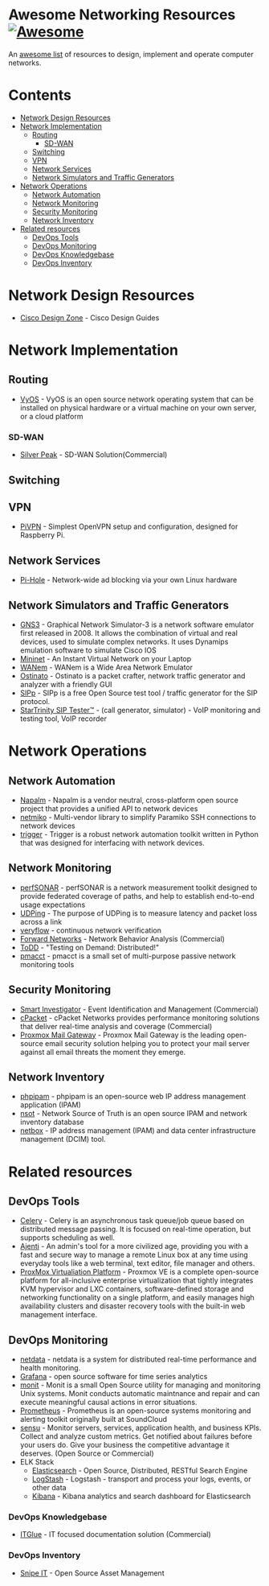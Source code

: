 # Awesome Networking Resources [![Awesome](https://awesome.re/badge.svg)](https://awesome.re)
An [awesome list](https://github.com/sindresorhus/awesome) of resources to design, implement and operate computer networks.

# Contents
- [Network Design Resources](#network-design-resources)
- [Network Implementation](#network-implementation)
  - [Routing](#routing)
    - [SD-WAN](#sd-wan)
  - [Switching](#switching)
  - [VPN](#vpn)
  - [Network Services](#network-services)
  - [Network Simulators and Traffic Generators](#network-simulators-and-traffic-generators)
- [Network Operations](#network-operations)
  - [Network Automation](#network-automation)
  - [Network Monitoring](#network-monitoring)
  - [Security Monitoring](#security-monitoring)
  - [Network Inventory](#network-inventory) 
- [Related resources](#related-resources)
  - [DevOps Tools](#devops-tools)
  - [DevOps Monitoring](#devops-monitoring)
  - [DevOps Knowledgebase](#devops-knowledgebase)
  - [DevOps Inventory](#devops-inventory)

# Network Design Resources
- [Cisco Design Zone](https://www.cisco.com/c/en/us/solutions/design-zone.html#~stickynav=1) - Cisco Design Guides

# Network Implementation
## Routing
- [VyOS](https://vyos.io/) - VyOS is an open source network operating system that can be installed on physical hardware or a virtual machine on your own server, or a cloud platform
### SD-WAN
- [Silver Peak](https://www.silver-peak.com/) - SD-WAN Solution(Commercial)
## Switching

## VPN
- [PiVPN](http://www.pivpn.io/) - Simplest OpenVPN setup and configuration, designed for Raspberry Pi.

## Network Services
- [Pi-Hole](https://pi-hole.net/) - Network-wide ad blocking via your own Linux hardware

## Network Simulators and Traffic Generators
- [GNS3](https://www.gns3.com/) - Graphical Network Simulator-3 is a network software emulator first released in 2008. It allows the combination of virtual and real devices, used to simulate complex networks. It uses Dynamips emulation software to simulate Cisco IOS
- [Mininet](http://mininet.org/) - An Instant Virtual Network on your Laptop
- [WANem](http://wanem.sourceforge.net/) - WANem is a Wide Area Network Emulator
- [Ostinato](https://ostinato.org/) - Ostinato is a packet crafter, network traffic generator and analyzer with a friendly GUI
- [SIPp](http://sipp.sourceforge.net/index.html) - SIPp is a free Open Source test tool / traffic generator for the SIP protocol.
- [StarTrinity SIP Tester™](http://startrinity.com/VoIP/SipTester/SipTester.aspx) - (call generator, simulator) - VoIP monitoring and testing tool, VoIP recorder

# Network Operations
## Network Automation
- [Napalm](https://napalm-automation.net/) - Napalm is a vendor neutral, cross-platform open source project that provides a unified API to network devices
- [netmiko](https://github.com/ktbyers/netmiko) - Multi-vendor library to simplify Paramiko SSH connections to network devices
- [trigger](https://github.com/trigger/trigger) - Trigger is a robust network automation toolkit written in Python that was designed for interfacing with network devices.

## Network Monitoring
- [perfSONAR](https://www.perfsonar.net) - perfSONAR is a network measurement toolkit designed to provide federated coverage of paths, and help to establish end-to-end usage expectations
- [UDPing](https://github.com/yahoo/UDPing) - The purpose of UDPing is to measure latency and packet loss across a link
- [veryflow](https://www.veriflow.net/) - continuous network verification
- [Forward Networks](https://www.forwardnetworks.com/) - Network Behavior Analysis (Commercial)
- [ToDD](https://github.com/toddproject/todd) - "Testing on Demand: Distributed!"
- [pmacct](http://www.pmacct.net/) - pmacct is a small set of multi-purpose passive network monitoring tools

## Security Monitoring
- [Smart Investigator](http://www.smart-investigator.com/) - Event Identification and Management (Commercial)
- [cPacket](https://www.cpacket.com) - cPacket Networks provides performance monitoring solutions that deliver real-time analysis and coverage (Commercial)
- [Proxmox Mail Gateway](https://www.proxmox.com/en/proxmox-mail-gateway) - Proxmox Mail Gateway is the leading open-source email security solution helping you to protect your mail server against all email threats the moment they emerge.

## Network Inventory
- [phpipam](https://phpipam.net/) - phpipam is an open-source web IP address management application (IPAM)
- [nsot](https://github.com/dropbox/nsot) - Network Source of Truth is an open source IPAM and network inventory database
- [netbox](https://github.com/digitalocean/netbox) - IP address management (IPAM) and data center infrastructure management (DCIM) tool.


# Related resources
## DevOps Tools
- [Celery](http://www.celeryproject.org/) - Celery is an asynchronous task queue/job queue based on distributed message passing.	It is focused on real-time operation, but supports scheduling as well.
- [Ajenti](http://ajenti.org/) - An admin's tool for a more civilized age, providing you with a fast and secure way to manage a remote Linux box at any time using everyday tools like a web terminal, text editor, file manager and others.
- [ProxMox Virtualiation Platform](https://www.proxmox.com/en/proxmox-ve) - Proxmox VE is a complete open-source platform for all-inclusive enterprise virtualization that tightly integrates KVM hypervisor and LXC containers, software-defined storage and networking functionality on a single platform, and easily manages high availability clusters and disaster recovery tools with the built-in web management interface.

## DevOps Monitoring
- [netdata](https://github.com/firehol/netdata) - netdata is a system for distributed real-time performance and health monitoring.
- [Grafana](https://grafana.com/) - open source software for time series analytics
- [monit](https://mmonit.com/monit/) - Monit is a small Open Source utility for managing and monitoring Unix systems. Monit conducts automatic maintnance and repair and can execute meaningful causal actions in error situations.
- [Prometheus](https://prometheus.io/) - Prometheus is an open-source systems monitoring and alerting toolkit originally built at SoundCloud
- [sensu](https://sensuapp.org/) - Monitor servers, services, application health, and business KPIs. Collect and analyze custom metrics. Get notified about failures before your users do. Give your business the competitive advantage it deserves. (Open Source or Commercial)
- ELK Stack
  - [Elasticsearch](https://github.com/elastic/elasticsearch) - Open Source, Distributed, RESTful Search Engine 
  - [LogStash](https://github.com/elastic/logstash) - Logstash - transport and process your logs, events, or other data
  - [Kibana](https://github.com/elastic/kibana) - Kibana analytics and search dashboard for Elasticsearch

### DevOps Knowledgebase
- [ITGlue](https://www.itglue.com/) - IT focused documentation solution (Commercial)

### DevOps Inventory
- [Snipe IT](https://snipeitapp.com/) - Open Source Asset Management



